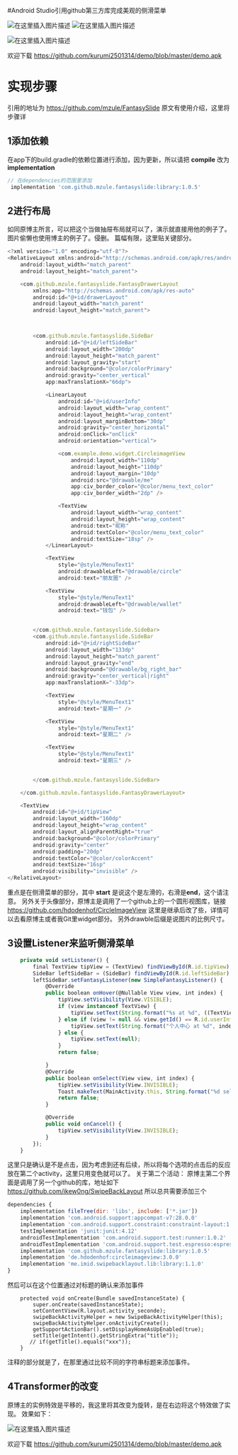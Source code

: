 #Android Studio引用github第三方库完成美观的侧滑菜单

![在这里插入图片描述](https://img-blog.csdnimg.cn/2019040519245321.png?x-oss-process=image/watermark,type_ZmFuZ3poZW5naGVpdGk,shadow_10,text_aHR0cHM6Ly9ibG9nLmNzZG4ubmV0L3FxXzQxMzE4NDAw,size_16,color_FFFFFF,t_70)
![在这里插入图片描述](https://img-blog.csdnimg.cn/20190405192349418.png?x-oss-process=image/watermark,type_ZmFuZ3poZW5naGVpdGk,shadow_10,text_aHR0cHM6Ly9ibG9nLmNzZG4ubmV0L3FxXzQxMzE4NDAw,size_16,color_FFFFFF,t_70)


![在这里插入图片描述](https://img-blog.csdnimg.cn/20190405192508383.png?x-oss-process=image/watermark,type_ZmFuZ3poZW5naGVpdGk,shadow_10,text_aHR0cHM6Ly9ibG9nLmNzZG4ubmV0L3FxXzQxMzE4NDAw,size_16,color_FFFFFF,t_70)

欢迎下载
https://github.com/kurumi2501314/demo/blob/master/demo.apk
# 实现步骤

引用的地址为
  https://github.com/mzule/FantasySlide
原文有使用介绍，这里将步骤详
## 1添加依赖

在app下的build.gradle的依赖位置进行添加，因为更新，所以请把  **compile** 改为
**implementation**
```javascript
// 在dependencies的范围里添加
 implementation 'com.github.mzule.fantasyslide:library:1.0.5'
```

 

## 2进行布局

如同原博主所言，可以把这个当做抽屉布局就可以了，演示就直接用他的例子了。图片偷懒也使用博主的例子了。侵删。
篇幅有限，这里贴关键部分。
```javascript
<?xml version="1.0" encoding="utf-8"?>
<RelativeLayout xmlns:android="http://schemas.android.com/apk/res/android"
    android:layout_width="match_parent"
    android:layout_height="match_parent">

    <com.github.mzule.fantasyslide.FantasyDrawerLayout                                        
        xmlns:app="http://schemas.android.com/apk/res-auto"
        android:id="@+id/drawerLayout"
        android:layout_width="match_parent"
        android:layout_height="match_parent">

      

        <com.github.mzule.fantasyslide.SideBar
            android:id="@+id/leftSideBar"
            android:layout_width="200dp"
            android:layout_height="match_parent"
            android:layout_gravity="start"
            android:background="@color/colorPrimary"
            android:gravity="center_vertical"
            app:maxTranslationX="66dp">

            <LinearLayout
                android:id="@+id/userInfo"
                android:layout_width="wrap_content"
                android:layout_height="wrap_content"
                android:layout_marginBottom="30dp"
                android:gravity="center_horizontal"
                android:onClick="onClick"
                android:orientation="vertical">

                <com.example.demo.widget.CircleimageView
                    android:layout_width="110dp"
                    android:layout_height="110dp"
                    android:layout_margin="10dp"
                    android:src="@drawable/me"
                    app:civ_border_color="@color/menu_text_color"
                    app:civ_border_width="2dp" />

                <TextView
                    android:layout_width="wrap_content"
                    android:layout_height="wrap_content"
                    android:text="昵称"
                    android:textColor="@color/menu_text_color"
                    android:textSize="18sp" />
            </LinearLayout>

            <TextView
                style="@style/MenuText1"
                android:drawableLeft="@drawable/circle"
                android:text="朋友圈" />

            <TextView
                style="@style/MenuText1"
                android:drawableLeft="@drawable/wallet"
                android:text="钱包" />

         
        </com.github.mzule.fantasyslide.SideBar>
        <com.github.mzule.fantasyslide.SideBar
            android:id="@+id/rightSideBar"
            android:layout_width="133dp"
            android:layout_height="match_parent"
            android:layout_gravity="end"
            android:background="@drawable/bg_right_bar"
            android:gravity="center_vertical|right"
            app:maxTranslationX="-33dp">

            <TextView
                style="@style/MenuText1"
                android:text="星期一" />

            <TextView
                style="@style/MenuText1"
                android:text="星期二" />

            <TextView
                style="@style/MenuText1"
                android:text="星期三" />

           
        </com.github.mzule.fantasyslide.SideBar>

    </com.github.mzule.fantasyslide.FantasyDrawerLayout>

    <TextView
        android:id="@+id/tipView"
        android:layout_width="160dp"
        android:layout_height="wrap_content"
        android:layout_alignParentRight="true"
        android:background="@color/colorPrimary"
        android:gravity="center"
        android:padding="20dp"
        android:textColor="@color/colorAccent"
        android:textSize="16sp"
        android:visibility="invisible" />
</RelativeLayout>
```
重点是在侧滑菜单的部分，其中 **start** 是说这个是左滑的，右滑是**end**，这个请注意。
另外关于头像部分，原博主是调用了一个github上的一个圆形视图库，链接
https://github.com/hdodenhof/CircleImageView
这里是继承后改了些，详情可以去看原博主或者我Git里widget部分。
另外drawble后缀是说图片的比例尺寸。

## 3设置Listener来监听侧滑菜单
```javascript
    private void setListener() {
        final TextView tipView = (TextView) findViewById(R.id.tipView);
        SideBar leftSideBar = (SideBar) findViewById(R.id.leftSideBar);
        leftSideBar.setFantasyListener(new SimpleFantasyListener() {
            @Override
            public boolean onHover(@Nullable View view, int index) {
                tipView.setVisibility(View.VISIBLE);
                if (view instanceof TextView) {
                    tipView.setText(String.format("%s at %d", ((TextView) view).getText().toString(), index));
                } else if (view != null && view.getId() == R.id.userInfo) {
                    tipView.setText(String.format("个人中心 at %d", index));
                } else {
                    tipView.setText(null);
                }
                return false;

            }
            @Override
            public boolean onSelect(View view, int index) {
                tipView.setVisibility(View.INVISIBLE);
                Toast.makeText(MainActivity.this, String.format("%d selected", index), Toast.LENGTH_SHORT).show();
                return false;
            }

            @Override
            public void onCancel() {
                tipView.setVisibility(View.INVISIBLE);
            }
        });
    }
```
这里只是确认是不是点击，因为考虑到还有后续，所以将每个选项的点击后的反应放在第二个activity，这里只用变色就可以了。
关于第二个活动：
原博主第二个界面是调用了另一个github的库，地址如下
https://github.com/ikew0ng/SwipeBackLayout
所以总共需要添加三个
```javascript
dependencies {
    implementation fileTree(dir: 'libs', include: ['*.jar'])
    implementation 'com.android.support:appcompat-v7:28.0.0'
    implementation 'com.android.support.constraint:constraint-layout:1.1.3'
    testImplementation 'junit:junit:4.12'
    androidTestImplementation 'com.android.support.test:runner:1.0.2'
    androidTestImplementation 'com.android.support.test.espresso:espresso-core:3.0.2'
    implementation 'com.github.mzule.fantasyslide:library:1.0.5'
    implementation 'de.hdodenhof:circleimageview:3.0.0'
    implementation 'me.imid.swipebacklayout.lib:library:1.1.0'
}
```
然后可以在这个位置通过对标题的确认来添加事件
```
    protected void onCreate(Bundle savedInstanceState) {
        super.onCreate(savedInstanceState);
        setContentView(R.layout.activity_seconde);
        swipeBackActivityHelper = new SwipeBackActivityHelper(this);
        swipeBackActivityHelper.onActivityCreate();
        getSupportActionBar().setDisplayHomeAsUpEnabled(true);
        setTitle(getIntent().getStringExtra("title"));
       // if(getTitle().equals("xxx"));
    }
  ```
  注释的部分就是了，在那里通过比较不同的字符串标题来添加事件。



## 4Transformer的改变

原博主的实例特效是平移的，我这里将其改变为旋转，是在右边将这个特效做了实现。
效果如下：

![在这里插入图片描述](https://img-blog.csdnimg.cn/20190405191402852.gif)


欢迎下载
https://github.com/kurumi2501314/demo/blob/master/demo.apk

### 
